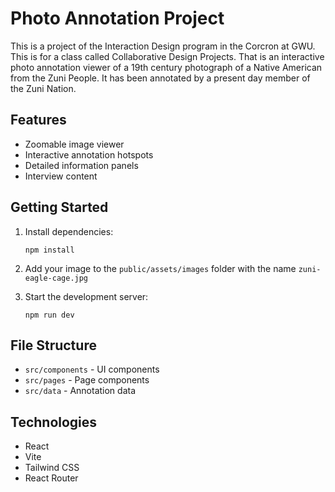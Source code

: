 # Photo Annotation Project

This is a project of the Interaction Design program in the Corcron at GWU. This is for a class called Collaborative Design Projects. That is an interactive photo annotation viewer of a 19th century photograph of a Native American from the Zuni People. It has been annotated by a present day member of the Zuni Nation.

## Features

- Zoomable image viewer
- Interactive annotation hotspots
- Detailed information panels
- Interview content

## Getting Started

1. Install dependencies:
   ```
   npm install
   ```

2. Add your image to the `public/assets/images` folder with the name `zuni-eagle-cage.jpg`

3. Start the development server:
   ```
   npm run dev
   ```

## File Structure

- `src/components` - UI components 
- `src/pages` - Page components
- `src/data` - Annotation data

## Technologies

- React
- Vite
- Tailwind CSS
- React Router
